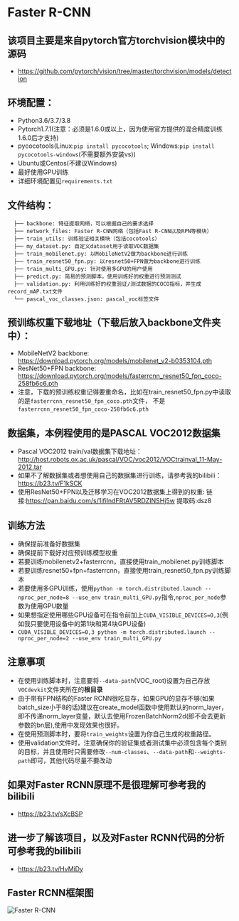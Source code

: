 # Faster R-CNN

## 该项目主要是来自pytorch官方torchvision模块中的源码

* <https://github.com/pytorch/vision/tree/master/torchvision/models/detection>

## 环境配置：
* Python3.6/3.7/3.8
* Pytorch1.7.1(注意：必须是1.6.0或以上，因为使用官方提供的混合精度训练1.6.0后才支持)
* pycocotools(Linux:`pip install pycocotools`; Windows:`pip install pycocotools-windows`(不需要额外安装vs))
* Ubuntu或Centos(不建议Windows)
* 最好使用GPU训练
* 详细环境配置见`requirements.txt`

## 文件结构：
```
  ├── backbone: 特征提取网络，可以根据自己的要求选择
  ├── network_files: Faster R-CNN网络（包括Fast R-CNN以及RPN等模块）
  ├── train_utils: 训练验证相关模块（包括cocotools）
  ├── my_dataset.py: 自定义dataset用于读取VOC数据集
  ├── train_mobilenet.py: 以MobileNetV2做为backbone进行训练
  ├── train_resnet50_fpn.py: 以resnet50+FPN做为backbone进行训练
  ├── train_multi_GPU.py: 针对使用多GPU的用户使用
  ├── predict.py: 简易的预测脚本，使用训练好的权重进行预测测试
  ├── validation.py: 利用训练好的权重验证/测试数据的COCO指标，并生成record_mAP.txt文件
  └── pascal_voc_classes.json: pascal_voc标签文件
```

## 预训练权重下载地址（下载后放入backbone文件夹中）：
* MobileNetV2 backbone: https://download.pytorch.org/models/mobilenet_v2-b0353104.pth
* ResNet50+FPN backbone: https://download.pytorch.org/models/fasterrcnn_resnet50_fpn_coco-258fb6c6.pth
* 注意，下载的预训练权重记得要重命名，比如在train_resnet50_fpn.py中读取的是`fasterrcnn_resnet50_fpn_coco.pth`文件，
  不是`fasterrcnn_resnet50_fpn_coco-258fb6c6.pth`
 
 
## 数据集，本例程使用的是PASCAL VOC2012数据集
* Pascal VOC2012 train/val数据集下载地址：http://host.robots.ox.ac.uk/pascal/VOC/voc2012/VOCtrainval_11-May-2012.tar
* 如果不了解数据集或者想使用自己的数据集进行训练，请参考我的bilibili：https://b23.tv/F1kSCK
* 使用ResNet50+FPN以及迁移学习在VOC2012数据集上得到的权重: 链接:<https://pan.baidu.com/s/1ifilndFRtAV5RDZINSHj5w> 提取码:dsz8

## 训练方法
* 确保提前准备好数据集
* 确保提前下载好对应预训练模型权重
* 若要训练mobilenetv2+fasterrcnn，直接使用train_mobilenet.py训练脚本
* 若要训练resnet50+fpn+fasterrcnn，直接使用train_resnet50_fpn.py训练脚本
* 若要使用多GPU训练，使用`python -m torch.distributed.launch --nproc_per_node=8 --use_env train_multi_GPU.py`指令,`nproc_per_node`参数为使用GPU数量
* 如果想指定使用哪些GPU设备可在指令前加上`CUDA_VISIBLE_DEVICES=0,3`(例如我只要使用设备中的第1块和第4块GPU设备)
* `CUDA_VISIBLE_DEVICES=0,3 python -m torch.distributed.launch --nproc_per_node=2 --use_env train_multi_GPU.py`

## 注意事项
* 在使用训练脚本时，注意要将`--data-path`(VOC_root)设置为自己存放`VOCdevkit`文件夹所在的**根目录**
* 由于带有FPN结构的Faster RCNN很吃显存，如果GPU的显存不够(如果batch_size小于8的话)建议在create_model函数中使用默认的norm_layer，
  即不传递norm_layer变量，默认去使用FrozenBatchNorm2d(即不会去更新参数的bn层),使用中发现效果也很好。
* 在使用预测脚本时，要将`train_weights`设置为你自己生成的权重路径。
* 使用validation文件时，注意确保你的验证集或者测试集中必须包含每个类别的目标，并且使用时只需要修改`--num-classes`、`--data-path`和`--weights-path`即可，其他代码尽量不要改动

## 如果对Faster RCNN原理不是很理解可参考我的bilibili
* https://b23.tv/sXcBSP

## 进一步了解该项目，以及对Faster RCNN代码的分析可参考我的bilibili
* https://b23.tv/HvMiDy

## Faster RCNN框架图
![Faster R-CNN](fasterRCNN.png) 
